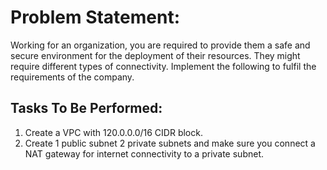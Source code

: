 # Problem Statement:

Working for an organization, you are required to provide them a safe and secure environment for the deployment of their resources. They might require different types of connectivity. Implement the following to fulfil the requirements of the company.

## Tasks To Be Performed:
1. Create a VPC with 120.0.0.0/16 CIDR block.
2. Create 1 public subnet 2 private subnets and make sure you connect a NAT gateway for internet connectivity to a private subnet.
